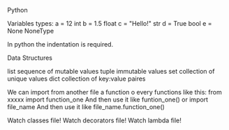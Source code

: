 Python

Variables types:
a = 12  int
b = 1.5 float
c = "Hello!"    str
d = True    bool
e = None    NoneType

In python the indentation is required.

Data Structures

list    sequence of mutable values
tuple   immutable values
set     collection of unique values
dict    collection of key:value  paires

We can import from another file a function o every functions like this:
    from xxxxx import function_one
        And then use it like funtion_one()
    or
    import file_name
        And then use it like file_name.function_one()

Watch classes file!
Watch decorators file!
Watch lambda file!